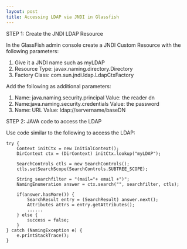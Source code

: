 ```yaml
---
layout: post
title: Accessing LDAP via JNDI in Glassfish
---
```


STEP 1: Create the JNDI LDAP Resource

In the GlassFish admin console create a JNDI Custom Resource with the following parameters:

1. Give it a JNDI name such as myLDAP
2. Resource Type: javax.naming.directory.Directory
3. Factory Class: com.sun.jndi.ldap.LdapCtxFactory

Add the following as additional parameters:

1. Name: java.naming.security.principal Value: the reader dn
2. Name:java.naming.security.credentials Value: the password
3. Name: URL Value: ldap://servername/baseDN

STEP 2: JAVA code to access the LDAP

Use code similar to the following to access the LDAP:

	
	try {
		Context initCtx = new InitialContext();
		DirContext ctx = (DirContext) initCtx.lookup("myLDAP");

		SearchControls ctls = new SearchControls();
		ctls.setSearchScope(SearchControls.SUBTREE_SCOPE);

		String searchfilter = "(mail="+ email +")";
		NamingEnumeration answer = ctx.search("", searchfilter, ctls);

		if(answer.hasMore()) {
			SearchResult entry = (SearchResult) answer.next();
			Attributes attrs = entry.getAttributes(); 
			......
		} else {
			success = false;
		}
	} catch (NamingException e) {
		e.printStackTrace();
	}
